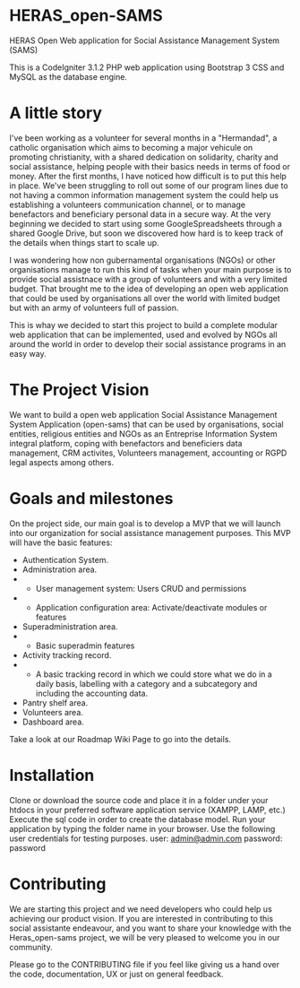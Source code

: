 # HERAS_open-SAMS
HERAS Open Web application for Social Assistance Management System (SAMS)

This is a CodeIgniter 3.1.2 PHP web application using Bootstrap 3 CSS and MySQL as the database engine. 

# A little story

I've been working as a volunteer for several months in a "Hermandad", a catholic organisation which aims to becoming a major vehicule on promoting christianity,  with a shared dedication on solidarity, charity and social assistance, helping people with their basics needs in terms of food or money. After the first months, I have noticed how difficult is to put this help in place. We've been struggling to roll out some of our program lines due to not having a common information management system the could help us establishing a volunteers communication channel, or to manage benefactors and beneficiary personal data in a secure way. At the very beginning we decided to start using some GoogleSpreadsheets through a shared Google Drive, but soon we discovered how hard is to keep track of the details when things start to scale up. 

I was wondering how non gubernamental organisations (NGOs) or other organisations manage to run this kind of tasks when your main purpose is to provide social assistnace with a group of volunteers and with a very limited budget. That brought me to the idea of developing an open web application that could be used by organisations all over the world with limited budget but with an army of volunteers full of passion.

This is whay we decided to start this project to build a complete modular web application that can be implemented, used and evolved by NGOs all around the world in order to develop their social assistance programs in an easy way. 

# The Project Vision
We want to build a open web application Social Assistance Management System Application (open-sams) that can be used by organisations, social entities, religious entities and NGOs as an Entreprise Information System integral platform, coping with benefactors and beneficiers data management, CRM activites, Volunteers management, accounting or RGPD legal aspects among others. 

# Goals and milestones
On the project side, our main goal is to develop a MVP that we will launch into our organization for social assistance management purposes. 
This MVP will have the basic features: 
* Authentication System. 
* Administration area. 
* * User management system: Users CRUD and permissions
* * Application configuration area: Activate/deactivate modules or features
* Superadministration area. 
* * Basic superadmin features
* Activity tracking record.
* * A basic tracking record in which we could store what we do in a daily basis,  labelling with a category and a subcategory and including the accounting data. 
* Pantry shelf area.
* Volunteers area.
* Dashboard area. 

Take a look at our Roadmap Wiki Page to go into the details. 

# Installation
Clone or download the source code and place it in a folder under your htdocs in your preferred software application service (XAMPP, LAMP, etc.)
Execute the sql code in order to create the database model. 
Run your application by typing the folder name in your browser. 
Use the following user credentials for testing purposes. 
user: admin@admin.com
password: password

# Contributing
We are starting this project and we need developers who could help us achieving our product vision. If you are interested in contributing to this social assistante endeavour, and you want to share your knowledge with the Heras_open-sams project,  we will be very pleased to welcome you in our community. 

Please go to the CONTRIBUTING file if you feel like giving us a hand over the code, documentation, UX or just on general feedback. 
